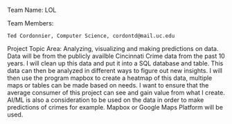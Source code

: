 Team Name: LOL

Team Members: 

    Ted Cordonnier, Computer Science, cordontd@mail.uc.edu
    
Project Topic Area: Analyzing, visualizing and making predictions on data. Data will be from the publicly availble Cincinnati Crime data from the past 10 years. I will clean up this data and put it into a SQL database and table. This data can then be analyzed in different ways to figure out new insights. I will then use the program mapbox to create a heatmap of this data, multiple maps or tables can be made based on needs. I want to ensure that the average consumer of this project can see and gain value from what I create. AI/ML is also a consideration to be used on the data in order to make predictions of crimes for example. Mapbox or Google Maps Platform will be used.
